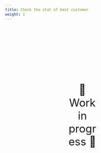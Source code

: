 ```yaml
---
title: Check the stat of best customer
weight: 1
---
```

<div style="text-align: center; font-size:2.5em;margin: 200px;">🚧 Work in progress 🚧</div>